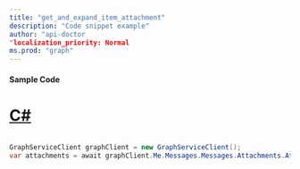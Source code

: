 ```yaml
---
title: "get_and_expand_item_attachment"
description: "Code snippet example" 
author: "api-doctor
"localization_priority: Normal
ms.prod: "graph"
--- 
```

#### Sample Code
# [C#](#tab/Csharp)

```C#

GraphServiceClient graphClient = new GraphServiceClient();
var attachments = await graphClient.Me.Messages.Messages.Attachments.Attachments.Request().GetAsync();

```